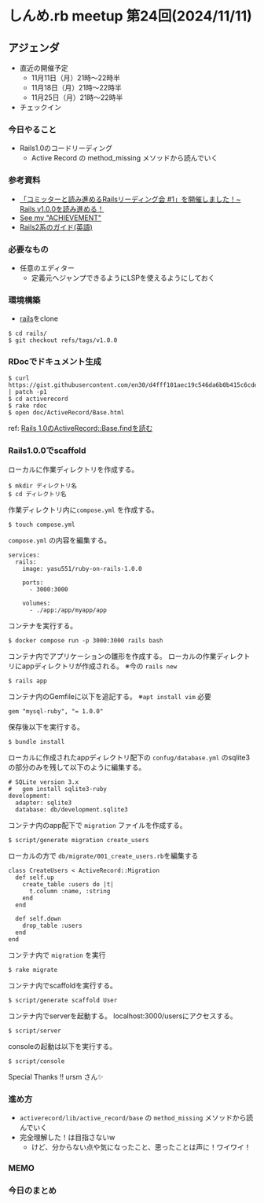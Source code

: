 # しんめ.rb meetup 第24回(2024/11/11)

## アジェンダ

- 直近の開催予定
  - 11月11日（月）21時〜22時半
  - 11月18日（月）21時〜22時半
  - 11月25日（月）21時〜22時半
- チェックイン

### 今日やること

- Rails1.0のコードリーディング
  - Active Record の method_missing メソッドから読んでいく

### 参考資料

- [「コミッターと読み進めるRailsリーディング会 #1」を開催しました！~ Rails v1.0.0を読み進める！](https://tech.andpad.co.jp/entry/2020/02/18/092938)
- [See my "ACHIEVEMENT"](https://speakerdeck.com/coe401_/applaudherjp)
- [Rails2系のガイド(英語)](https://guides.rubyonrails.org/v2.3/getting_started.html)

### 必要なもの

- 任意のエディター
  - 定義元へジャンプできるようにLSPを使えるようにしておく

### 環境構築

- [rails](https://github.com/rails/rails)をclone

```
$ cd rails/
$ git checkout refs/tags/v1.0.0
```

### RDocでドキュメント生成

```
$ curl https://gist.githubusercontent.com/en30/d4fff101aec19c546da6b0b415c6cde6/raw/26c845254a3649b84c101ea09b5a8277ec14cc16/gistfile1.txt | patch -p1
$ cd activerecord
$ rake rdoc
$ open doc/ActiveRecord/Base.html
```

ref: [Rails 1.0のActiveRecord::Base.findを読む](https://blog.en30.net/2017/10/27/211941/)

### Rails1.0.0でscaffold

ローカルに作業ディレクトリを作成する。

```
$ mkdir ディレクトリ名
$ cd ディレクトリ名
```

作業ディレクトリ内に`compose.yml` を作成する。

```
$ touch compose.yml
```

`compose.yml` の内容を編集する。

```
services:
  rails:
    image: yasu551/ruby-on-rails-1.0.0

    ports:
      - 3000:3000

    volumes:
      - ./app:/app/myapp/app
```

コンテナを実行する。

```
$ docker compose run -p 3000:3000 rails bash
```

コンテナ内でアプリケーションの雛形を作成する。
ローカルの作業ディレクトリにappディレクトリが作成される。
※今の `rails new`

```
$ rails app
```

コンテナ内のGemfileに以下を追記する。
※`apt install vim` 必要

```
gem "mysql-ruby", "= 1.0.0"
```

保存後以下を実行する。

```
$ bundle install
```

ローカルに作成されたappディレクトリ配下の `confug/database.yml` のsqlite3の部分のみを残して以下のように編集する。

```
# SQLite version 3.x
#   gem install sqlite3-ruby
development:
  adapter: sqlite3
  database: db/development.sqlite3
```

コンテナ内のapp配下で `migration` ファイルを作成する。

```
$ script/generate migration create_users
```

ローカルの方で `db/migrate/001_create_users.rb`を編集する

```
class CreateUsers < ActiveRecord::Migration
  def self.up
    create_table :users do |t|
      t.column :name, :string
    end
  end

  def self.down
    drop_table :users
  end
end
```

コンテナ内で `migration` を実行

```
$ rake migrate
```

コンテナ内でscaffoldを実行する。

```
$ script/generate scaffold User
```

コンテナ内でserverを起動する。
localhost:3000/usersにアクセスする。

```
$ script/server
```

consoleの起動は以下を実行する。

```
$ script/console
```

Special Thanks !! ursm さん✨

### 進め方

- `activerecord/lib/active_record/base` の `method_missing` メソッドから読んでいく
- 完全理解した！は目指さないw
  - けど、分からない点や気になったこと、思ったことは声に！ワイワイ！

### MEMO

### 今日のまとめ


